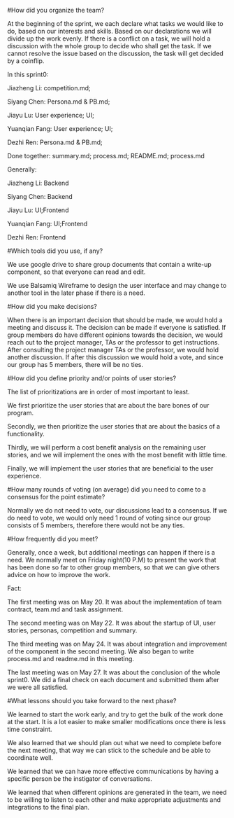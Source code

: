 #How did you organize the team?  

At the beginning of the sprint, we each declare what tasks we would like to do, based on our interests and skills. Based on our declarations we will divide up the work evenly. If there is a conflict on a task, we will hold a discussion with the whole group to decide who shall get the task. If we cannot resolve the issue based on the discussion, the task will get decided by a coinflip.  


In this sprint0: 

Jiazheng Li: 		competition.md;  

Siyang Chen: 		Persona.md & PB.md;  

Jiayu Lu: 		User experience; UI;  

Yuanqian Fang: 	User experience; UI;  

Dezhi Ren:  		Persona.md & PB.md;  

Done together: summary.md; process.md; README.md; process.md  


Generally:  

Jiazheng Li: 		Backend  

Siyang Chen: 		Backend  

Jiayu Lu: 		UI;Frontend  

Yuanqian Fang: 	UI;Frontend  

Dezhi Ren:		Frontend  



#Which tools did you use, if any?  

We use google drive to share group documents that contain a write-up component, so that everyone can read and edit.  

We use Balsamiq Wireframe to design the user interface and may change to another tool in the later phase if there is a need.  



#How did you make decisions?  

When there is an important decision that should be made, we would hold a meeting and discuss it. The decision can be made if everyone is satisfied. If group members do have different opinions towards the decision, we would reach out to the project manager, TAs or the professor to get instructions. After consulting the project manager TAs or the professor, we would hold another discussion. If after this discussion we would hold a vote, and since our group has 5 members, there will be no ties.  



#How did you define priority and/or points of user stories?  

The list of prioritizations are in order of most important to least.  

We first prioritize the user stories that are about the bare bones of our program.  

Secondly, we then prioritize the user stories that are about the basics of a functionality.  

Thirdly, we will perform a cost benefit analysis on the remaining user stories, and we will implement the ones with the most benefit with little time.  

Finally, we will implement the user stories that are beneficial to the user experience.  




#How many rounds of voting (on average) did you need to come to a consensus for the point estimate?  

Normally we do not need to vote, our discussions lead to a consensus. If we do need to vote, we would only need 1 round of voting since our group consists of 5 members, therefore there would not be any ties.  


#How frequently did you meet?  

Generally, once a week, but additional meetings can happen if there is a need.
We normally meet on Friday night(10 P.M) to present the work that has been done so far to other group members, so that we can give others advice on how to improve the work.

Fact:

The first meeting was on May 20. It was about the implementation of team contract, team.md and task assignment.

The second meeting was on May 22. It was about the startup of UI, user stories, personas, competition and summary.

The third meeting was on May 24. It was about integration and improvement of the component in the second meeting. We also began to write process.md and readme.md in this meeting.

The last meeting was on May 27. It was about the conclusion of the whole sprint0. We did a final check on each document and submitted them after we were all satisfied.

#What lessons should you take forward to the next phase? 

We learned to start the work early, and try to get the bulk of the work done at the start. It is a lot easier to make smaller modifications once there is less time constraint.

We also learned that we should plan out what we need to complete before the next meeting, that way we can stick to the schedule and be able to coordinate well.

We learned that we can have more effective communications by having a specific person be the instigator of conversations.

We learned that when different opinions are generated in the team, we need to be willing to listen to each other and make appropriate adjustments and integrations to the final plan.
